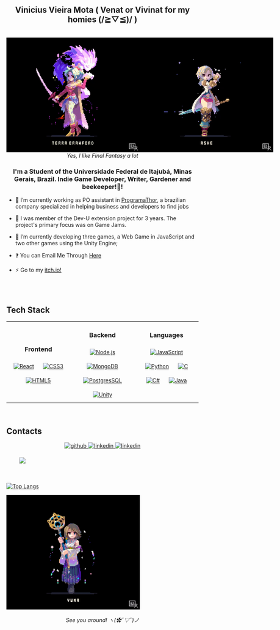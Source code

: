 ## <div align="center">Vinicius Vieira Mota ( Venat or Vivinat for my homies (/≧▽≦)/ )</div> 

<br>
<div style ="display:flex;" align="center">
  <img src="https://github.com/Vivinat/Vivinat/blob/main/Terra-Branford-Final-Fantasy-VI-Final-Fantasy-%D0%98%D0%B3%D1%80%D1%8B-6492614.gif" style="width:350px"/>
  <img src="https://github.com/Vivinat/Vivinat/blob/main/ashelia-b'nargin-dalmasca-Final-Fantasy-XII-Final-Fantasy-%D0%98%D0%B3%D1%80%D1%8B-6358517.gif" style="width:350px"/>
</div>
<div align="center"><i>Yes, I like Final Fantasy a lot</i></div>


### <div align="center">I'm a Student of the Universidade Federal de Itajubá, Minas Gerais, Brazil. Indie Game Developer, Writer, Gardener and beekeeper!🌻!</div>


- 🔭 I’m currently working as PO assistant in [ProgramaThor](https://programathor.com.br/), a brazilian company specialized in helping business and developers to find jobs


- 💪 I was member of the Dev-U extension project for 3 years. The project's primary focus was on Game Jams.


- 🌱 I’m currently developing three games, a Web Game in JavaScript and two other games using the Unity Engine;


- ❓ You can Email Me Through [Here](mailto:venat2044@gmail.com)


- ⚡ Go to my [itch.io!](https://vivinat-corporation.itch.io/)


<br/>  

<br/>

## Tech Stack

<table align="center">
<tr><td align="top" width="33%">

<h3 align="center">Frontend </h3>
<div align="center"> 
<a href="https://reactjs.org/" target="_blank"><img style="margin: 10px" src="https://img.shields.io/badge/React-20232A?style=for-the-badge&logo=react&logoColor=61DAFB" alt="React" height="25"/></a>  
<a href="https://www.w3schools.com/css/" target="_blank"><img style="margin: 10px" src="https://img.shields.io/badge/CSS-239120?&style=for-the-badge&logo=css3&logoColor=white" alt="CSS3" height="25" /></a>  
<a href="https://en.wikipedia.org/wiki/HTML5" target="_blank"><img style="margin: 10px" src="https://img.shields.io/badge/HTML-239120?style=for-the-badge&logo=html5&logoColor=white" alt="HTML5" height="25" /></a>  
</div>

</td><td valign="top" width="33%">



<h3 align="center">Backend </h3>
<div align="center">  
<a href="https://nodejs.org/" target="_blank"><img style="margin: 10px" src="https://img.shields.io/badge/Node.js-43853D?style=for-the-badge&logo=node.js&logoColor=white" alt="Node.js" height="25"/></a>  
<a href="https://www.mongodb.com/" target="_blank"><img style="margin: 10px" src="https://img.shields.io/badge/MongoDB-4EA94B?style=for-the-badge&logo=mongodb&logoColor=white" alt="MongoDB" height="25" /></a>
 <a href="https://www.postgresql.org/" target="_blank"><img style="margin: 10px" src="https://img.shields.io/badge/PostgreSQL-316192?style=for-the-badge&logo=postgresql&logoColor=white" alt="PostgresSQL" height="25" /></a>  
<a href="https://unity.com" target="_blank"><img style="margin: 10px" src="https://img.shields.io/badge/Unity-100000?style=for-the-badge&logo=unity&logoColor=white" alt="Unity" height="25" /></a>  
</div>

</td><td valign="top" width="33%">



<h3 align="center">Languages </h3>
<div align="center">  
<a href="https://www.javascript.com/" target="_blank"><img style="margin: 10px" src="https://img.shields.io/badge/JavaScript-323330?style=for-the-badge&logo=javascript&logoColor=F7DF1E" alt="JavaScript" height="25" /></a>  
<a href="https://www.python.org/" target="_blank"><img style="margin: 10px" src="https://img.shields.io/badge/Python-14354C?style=for-the-badge&logo=python&logoColor=white" alt="Python" height="25" /></a>  
<a href="https://en.wikipedia.org/wiki/C_(programming_language)" target="_blank"><img style="margin: 10px" src="https://img.shields.io/badge/C-00599C?style=for-the-badge&logo=c&logoColor=white" alt="C" height="25" /></a>  
<a href="https://dotnet.microsoft.com/en-us/languages/csharp" target="_blank"><img style="margin: 10px" src="https://img.shields.io/badge/C%23-239120?style=for-the-badge&logo=c-sharp&logoColor=white" alt="C#" height="25" /></a>
<a href="https://www.java.com/en/" target="_blank"><img style="margin: 10px" src="https://img.shields.io/badge/Java-ED8B00?style=for-the-badge&logo=openjdk&logoColor=white" alt="Java" height="25" /></a>
 
</div>

</td></tr></table>

<br/>  


## Contacts
<div align="center">
<a href="https://github.com/Vivinat" target="_blank">
<img src=https://img.shields.io/badge/github-%2324292e.svg?&style=for-the-badge&logo=github&logoColor=white alt=github style="margin-bottom: 5px;" />
</a>
<a href="https://www.linkedin.com/in/vinicius-vieira-10a5961a1/" target="_blank">
<img src=https://img.shields.io/badge/linkedin-%231E77B5.svg?&style=for-the-badge&logo=linkedin&logoColor=white alt=linkedin style="margin-bottom: 5px;" />
</a>
<a href="https://vivinat-corporation.itch.io/" target="_blank">
<img src=https://img.shields.io/badge/Itch.io-FA5C5C?style=for-the-badge&logo=itchdotio&logoColor=white alt=linkedin style="margin-bottom: 5px;" />
</a>
  
  
</div>  
<br/>
<div align="center" style="display:inline-block;flex-wrap:nowrap";>
<img src="https://github.com/Vivinat/Vivinat/blob/main/Y'shtola-Rhul-Final-Fantasy-XIV-Final-Fantasy-6483721.gif" style="height:350px"/>

&#12288;

[![Top Langs](https://github-readme-stats-git-masterrstaa-rickstaa.vercel.app/api/top-langs/?username=Vivinat&theme=midnight-purple&count_private=true)](https://github.com/anuraghazra/github-readme-stats)
</div>

<br>
<div style ="display:flex;" align="center">
<img src="https://github.com/Vivinat/Vivinat/blob/main/shin_shiros-artist-Pixel-Gif-Pixel-Art-6224084.gif" style="width:350px"/>
</div>
</br>
<div align="center"><i>See you around! ヽ(✿ﾟ▽ﾟ)ノ</i></div>
